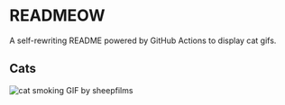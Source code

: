 # READMEOW

A self-rewriting README powered by GitHub Actions to display cat gifs.

## Cats

![cat smoking GIF by sheepfilms](https://media4.giphy.com/media/l0ExdMHUDKteztyfe/200.gif?cid=9acd02damrmg97af09b6l057gz1yrlp2fjeehhzyy379pxrs&ep=v1_gifs_search&rid=200.gif&ct=g)
